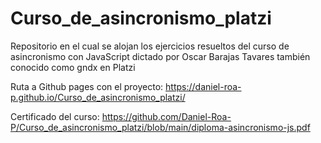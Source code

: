 # Curso_de_asincronismo_platzi

Repositorio en el cual se alojan los ejercicios resueltos del curso de asincronismo con JavaScript dictado por Oscar Barajas Tavares también conocido como gndx en Platzi

Ruta a Github pages con el proyecto: https://daniel-roa-p.github.io/Curso_de_asincronismo_platzi/

Certificado del curso: https://github.com/Daniel-Roa-P/Curso_de_asincronismo_platzi/blob/main/diploma-asincronismo-js.pdf
